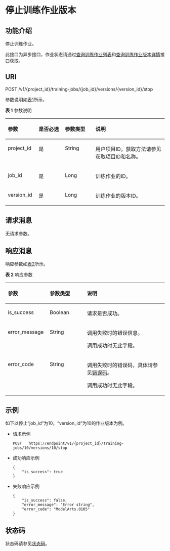 # 停止训练作业版本<a name="modelarts_03_0051"></a>

## 功能介绍<a name="section30162565"></a>

停止训练作业。

此接口为异步接口，作业状态请通过[查询训练作业列表](查询训练作业列表.md)和[查询训练作业版本详情](查询训练作业版本详情.md)接口获取。

## URI<a name="section3027630"></a>

POST /v1/\{project\_id\}/training-jobs/\{job\_id\}/versions/\{version\_id\}/stop

参数说明如[表1](#table38721821155840)所示。

**表 1**  参数说明

<a name="table38721821155840"></a>
<table><thead align="left"><tr id="row43000284155840"><th class="cellrowborder" valign="top" width="19.36%" id="mcps1.2.5.1.1"><p id="p2689837315592"><a name="p2689837315592"></a><a name="p2689837315592"></a>参数</p>
</th>
<th class="cellrowborder" valign="top" width="16.509999999999998%" id="mcps1.2.5.1.2"><p id="p3128459315592"><a name="p3128459315592"></a><a name="p3128459315592"></a>是否必选</p>
</th>
<th class="cellrowborder" valign="top" width="19.139999999999997%" id="mcps1.2.5.1.3"><p id="p5102406515592"><a name="p5102406515592"></a><a name="p5102406515592"></a>参数类型</p>
</th>
<th class="cellrowborder" valign="top" width="44.99%" id="mcps1.2.5.1.4"><p id="p3930857315592"><a name="p3930857315592"></a><a name="p3930857315592"></a>说明</p>
</th>
</tr>
</thead>
<tbody><tr id="row8226193155840"><td class="cellrowborder" valign="top" width="19.36%" headers="mcps1.2.5.1.1 "><p id="p418844415592"><a name="p418844415592"></a><a name="p418844415592"></a>project_id</p>
</td>
<td class="cellrowborder" valign="top" width="16.509999999999998%" headers="mcps1.2.5.1.2 "><p id="p371969415592"><a name="p371969415592"></a><a name="p371969415592"></a>是</p>
</td>
<td class="cellrowborder" valign="top" width="19.139999999999997%" headers="mcps1.2.5.1.3 "><p id="p3285982115592"><a name="p3285982115592"></a><a name="p3285982115592"></a>String</p>
</td>
<td class="cellrowborder" valign="top" width="44.99%" headers="mcps1.2.5.1.4 "><p id="p4439984015592"><a name="p4439984015592"></a><a name="p4439984015592"></a>用户项目ID。获取方法请参见<a href="获取项目ID和名称.md">获取项目ID和名称</a>。</p>
</td>
</tr>
<tr id="row1425542155840"><td class="cellrowborder" valign="top" width="19.36%" headers="mcps1.2.5.1.1 "><p id="p5488438815592"><a name="p5488438815592"></a><a name="p5488438815592"></a>job_id</p>
</td>
<td class="cellrowborder" valign="top" width="16.509999999999998%" headers="mcps1.2.5.1.2 "><p id="p1645043715592"><a name="p1645043715592"></a><a name="p1645043715592"></a>是</p>
</td>
<td class="cellrowborder" valign="top" width="19.139999999999997%" headers="mcps1.2.5.1.3 "><p id="p5741698615592"><a name="p5741698615592"></a><a name="p5741698615592"></a>Long</p>
</td>
<td class="cellrowborder" valign="top" width="44.99%" headers="mcps1.2.5.1.4 "><p id="p2026426715592"><a name="p2026426715592"></a><a name="p2026426715592"></a>训练作业的ID。</p>
</td>
</tr>
<tr id="row5324173613167"><td class="cellrowborder" valign="top" width="19.36%" headers="mcps1.2.5.1.1 "><p id="p1324436161611"><a name="p1324436161611"></a><a name="p1324436161611"></a>version_id</p>
</td>
<td class="cellrowborder" valign="top" width="16.509999999999998%" headers="mcps1.2.5.1.2 "><p id="p1327645412169"><a name="p1327645412169"></a><a name="p1327645412169"></a>是</p>
</td>
<td class="cellrowborder" valign="top" width="19.139999999999997%" headers="mcps1.2.5.1.3 "><p id="p1932443613163"><a name="p1932443613163"></a><a name="p1932443613163"></a>Long</p>
</td>
<td class="cellrowborder" valign="top" width="44.99%" headers="mcps1.2.5.1.4 "><p id="p9134192081113"><a name="p9134192081113"></a><a name="p9134192081113"></a>训练作业的版本ID。</p>
</td>
</tr>
</tbody>
</table>

## 请求消息<a name="section441563135511"></a>

无请求参数。

## 响应消息<a name="section43911483"></a>

响应参数如[表2](#table61691357155927)所示。

**表 2**  响应参数

<a name="table61691357155927"></a>
<table><thead align="left"><tr id="row32271610155927"><th class="cellrowborder" valign="top" width="26.28737126287371%" id="mcps1.2.4.1.1"><p id="p63651488155944"><a name="p63651488155944"></a><a name="p63651488155944"></a>参数</p>
</th>
<th class="cellrowborder" valign="top" width="23.34766523347665%" id="mcps1.2.4.1.2"><p id="p66066406155944"><a name="p66066406155944"></a><a name="p66066406155944"></a>参数类型</p>
</th>
<th class="cellrowborder" valign="top" width="50.364963503649626%" id="mcps1.2.4.1.3"><p id="p49778641155944"><a name="p49778641155944"></a><a name="p49778641155944"></a>说明</p>
</th>
</tr>
</thead>
<tbody><tr id="row1268391823516"><td class="cellrowborder" valign="top" width="26.28737126287371%" headers="mcps1.2.4.1.1 "><p id="p2530905217407"><a name="p2530905217407"></a><a name="p2530905217407"></a>is_success</p>
</td>
<td class="cellrowborder" valign="top" width="23.34766523347665%" headers="mcps1.2.4.1.2 "><p id="p2536505617407"><a name="p2536505617407"></a><a name="p2536505617407"></a>Boolean</p>
</td>
<td class="cellrowborder" valign="top" width="50.364963503649626%" headers="mcps1.2.4.1.3 "><p id="p4130369517407"><a name="p4130369517407"></a><a name="p4130369517407"></a>请求是否成功。</p>
</td>
</tr>
<tr id="row341513612180"><td class="cellrowborder" valign="top" width="26.28737126287371%" headers="mcps1.2.4.1.1 "><p id="p1415665185"><a name="p1415665185"></a><a name="p1415665185"></a>error_message</p>
</td>
<td class="cellrowborder" valign="top" width="23.34766523347665%" headers="mcps1.2.4.1.2 "><p id="p174152067182"><a name="p174152067182"></a><a name="p174152067182"></a>String</p>
</td>
<td class="cellrowborder" valign="top" width="50.364963503649626%" headers="mcps1.2.4.1.3 "><p id="p17985833171818"><a name="p17985833171818"></a><a name="p17985833171818"></a>调用失败时的错误信息。</p>
<p id="p179882033201819"><a name="p179882033201819"></a><a name="p179882033201819"></a>调用成功时无此字段。</p>
</td>
</tr>
<tr id="row29721694155927"><td class="cellrowborder" valign="top" width="26.28737126287371%" headers="mcps1.2.4.1.1 "><p id="p26964844155944"><a name="p26964844155944"></a><a name="p26964844155944"></a>error_code</p>
</td>
<td class="cellrowborder" valign="top" width="23.34766523347665%" headers="mcps1.2.4.1.2 "><p id="p17378453155944"><a name="p17378453155944"></a><a name="p17378453155944"></a>String</p>
</td>
<td class="cellrowborder" valign="top" width="50.364963503649626%" headers="mcps1.2.4.1.3 "><p id="p65477428155944"><a name="p65477428155944"></a><a name="p65477428155944"></a>调用失败时的错误码，具体请参见<a href="错误码.md">错误码</a>。</p>
<p id="p2071440155944"><a name="p2071440155944"></a><a name="p2071440155944"></a>调用成功时无此字段。</p>
</td>
</tr>
</tbody>
</table>

## 示例<a name="section163412148342"></a>

如下以停止“job\_id“为10，“version\_id“为10的作业版本为例。

-   请求示例

    ```
    POST   https://endpoint/v1/{project_id}/training-jobs/10/versions/10/stop
    ```


-   成功响应示例

    ```
    {
        "is_success": true
    }
    ```

-   失败响应示例

    ```
    {
        "is_success": false,
        "error_message": "Error string",
        "error_code": "ModelArts.0105"
    }
    ```


## 状态码<a name="section16342114917109"></a>

状态码请参见[状态码](状态码.md)。

